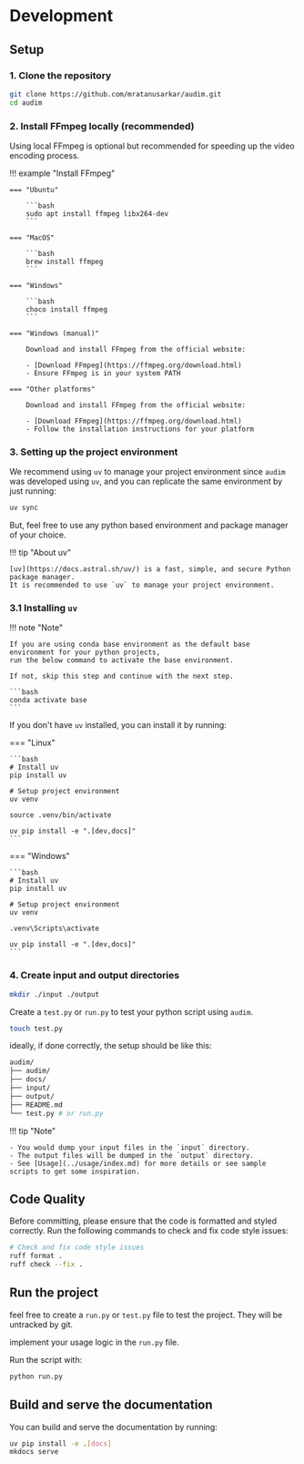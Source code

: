 # Development

## Setup

### 1. Clone the repository

```bash
git clone https://github.com/mratanusarkar/audim.git
cd audim
```

### 2. Install FFmpeg locally (recommended)

Using local FFmpeg is optional but recommended for speeding up the video encoding process.

!!! example "Install FFmpeg"

    === "Ubuntu"

        ```bash
        sudo apt install ffmpeg libx264-dev
        ```

    === "MacOS"

        ```bash
        brew install ffmpeg
        ```

    === "Windows"

        ```bash
        choco install ffmpeg
        ```

    === "Windows (manual)"

        Download and install FFmpeg from the official website:

        - [Download FFmpeg](https://ffmpeg.org/download.html)
        - Ensure FFmpeg is in your system PATH

    === "Other platforms"

        Download and install FFmpeg from the official website:

        - [Download FFmpeg](https://ffmpeg.org/download.html)
        - Follow the installation instructions for your platform

### 3. Setting up the project environment

We recommend using `uv` to manage your project environment since `audim` was developed using `uv`,
and you can replicate the same environment by just running:

```bash
uv sync
```

But, feel free to use any python based environment and package manager of your choice.

!!! tip "About uv"

    [uv](https://docs.astral.sh/uv/) is a fast, simple, and secure Python package manager.
    It is recommended to use `uv` to manage your project environment.

### 3.1 Installing `uv`

!!! note "Note"

    If you are using conda base environment as the default base environment for your python projects,
    run the below command to activate the base environment.
    
    If not, skip this step and continue with the next step.

    ```bash
    conda activate base
    ```

If you don't have `uv` installed, you can install it by running:

=== "Linux"

    ```bash
    # Install uv
    pip install uv

    # Setup project environment
    uv venv

    source .venv/bin/activate

    uv pip install -e ".[dev,docs]"
    ```

=== "Windows"

    ```bash
    # Install uv
    pip install uv

    # Setup project environment
    uv venv

    .venv\Scripts\activate

    uv pip install -e ".[dev,docs]"
    ```

### 4. Create input and output directories

```bash
mkdir ./input ./output
```

Create a `test.py` or `run.py` to test your python script using `audim`.

```bash
touch test.py
```

ideally, if done correctly, the setup should be like this:

```bash
audim/
├── audim/
├── docs/
├── input/
├── output/
├── README.md
└── test.py # or run.py
```

!!! tip "Note"

    - You would dump your input files in the `input` directory.
    - The output files will be dumped in the `output` directory.
    - See [Usage](../usage/index.md) for more details or see sample scripts to get some inspiration.

## Code Quality

Before committing, please ensure that the code is formatted and styled correctly.
Run the following commands to check and fix code style issues:

```bash
# Check and fix code style issues
ruff format .
ruff check --fix .
```

## Run the project

feel free to create a `run.py` or `test.py` file to test the project.
They will be untracked by git.

implement your usage logic in the `run.py` file.

Run the script with:

```bash
python run.py
```

## Build and serve the documentation

You can build and serve the documentation by running:

```bash
uv pip install -e .[docs]
mkdocs serve
```
